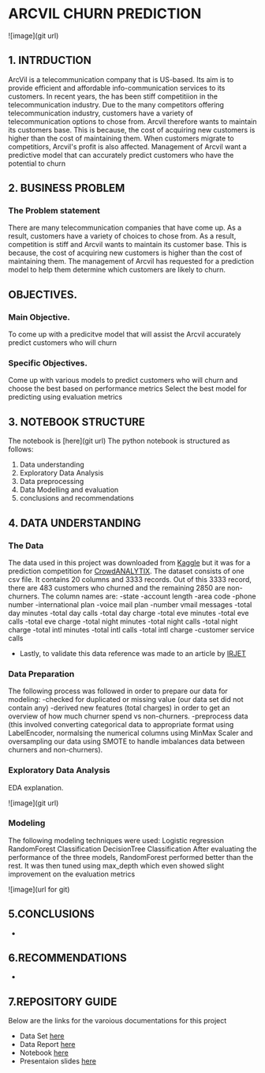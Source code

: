 # ARCVIL CHURN PREDICTION


![image](git url)


## 1. INTRDUCTION
ArcVil is a telecommunication company that is US-based. Its aim is to provide efficient and affordable info-communication services to its customers. In recent years, the has been stiff competitiion in the telecommunication industry. Due to the many competitors offering telecommunication industry, customers have a variety of telecommunication options to chose from. Arcvil therefore wants to maintain its customers base. This is because, the cost of acquiring new customers is higher than the cost of maintaining them. When customers migrate to competitiors, Arcvil's profit is also affected. Management of Arcvil want a predictive model that can accurately predict customers who have the potential to churn

## 2. BUSINESS PROBLEM
### The Problem statement
There are many telecommunication companies that have come up. As a result, customers have a variety of choices to chose from. As a result, competition is stiff and Arcvil wants to maintain its customer base. This is because, the cost of acquiring new customers is higher than the cost of maintaining them. The management of Arcvil has requested for a prediction model to help them determine which customers are likely to churn.

## OBJECTIVES.
### Main Objective.
To come up with a predicitve model that will assist the Arcvil accurately predict customers who will churn

### Specific Objectives.
Come up with various models to predict customers who will churn and choose the best based on performance metrics
Select the best model for predicting using evaluation metrics

## 3. NOTEBOOK STRUCTURE
The notebook is [here](git url)
The python notebook is structured as follows:
1. Data understanding
2. Exploratory Data Analysis
3. Data preprocessing
4. Data Modelling and evaluation
5. conclusions and recommendations

## 4. DATA UNDERSTANDING
### The Data
The data used in this project was downloaded from [Kaggle](https://www.kaggle.com/datasets/becksddf/churn-in-telecoms-dataset/discussion/235073) but it was for a prediction competition for [CrowdANALYTIX](https://www.crowdanalytix.com/contests/why-customer-churn). The dataset consists of one csv file. It contains 20 columns and  3333 records. Out of this 3333 record, there are 483 customers who churned and the remaining 2850 are non-churners. The column names are: 
-state
-account length
-area code
-phone number
-international plan
-voice mail plan
-number vmail messages
-total day minutes
-total day calls
-total day charge
-total eve minutes
-total eve calls
-total eve charge
-total night minutes
-total night calls
-total night charge
-total intl minutes
-total intl calls
-total intl charge
-customer service calls
- Lastly, to validate this data reference was made to an article by [IRJET](https://www.irjet.net/archives/V3/i4/IRJET-V3I4213.pdf)

### Data Preparation
The following process was followed in order to prepare our data for modeling: -checked for duplicated or missing value (our data set did not contain any) -derived new features (total charges) in order to get an overview of how much churner spend vs non-churners. -preprocess data (this involved converting categorical data to appropriate format using LabelEncoder, normalsing the numerical columns using MinMax Scaler and oversampling our data using SMOTE to handle imbalances data between churners and non-churners).

### Exploratory Data Analysis
EDA explanation.

![image](git url)


### Modeling
The following modeling techniques were used:
Logistic regression
RandomForest Classification
DecisionTree Classification
After evaluating the performance of the three models, RandomForest performed better than the rest. It was then tuned using max_depth which even showed slight improvement on the evaluation metrics



![image](url for git)



## 5.CONCLUSIONS 
-
## 6.RECOMMENDATIONS
- 


## 7.REPOSITORY GUIDE
Below are the links for the varoious documentations for this project
- Data Set [here](https://www.crowdanalytix.com/contests/why-customer-churn)
- Data Report [here](https://docs.google.com/document/d/10iNv7Ajx8poz9PXEvR0HqUwtP92XJbQdmwehJqBPvU8/edit#)
- Notebook [here](https://github.com/madivolil5/CHURN-COMMUNICATION/blob/main/churn%20prediction.ipynb)
- Presentaion slides [here](url)

